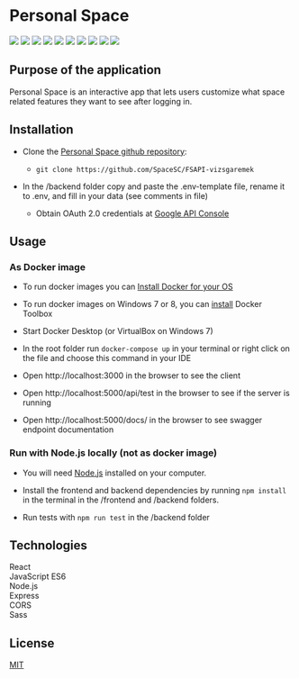 # Personal Space

![](https://img.shields.io/badge/MongoDB-1.0.0-red)
![](https://img.shields.io/badge/Mongoose-5.13.5-%237C0A02)
![](https://img.shields.io/badge/CORS-2.8.5-lightgrey)
![](https://img.shields.io/badge/Jwt-8.5.1-purple)
![](https://img.shields.io/badge/Jest-27.0.6-yellowgreen)
![](https://img.shields.io/badge/React-17.0.2-blue)
![](https://img.shields.io/badge/JavaScript-ES6-yellow)
![](https://img.shields.io/badge/Node.js-v13.14.0-darkgreen)
![](https://img.shields.io/badge/Express-4.17.1-lightgrey)
![](https://img.shields.io/badge/Sass-1.32.8-pink)

## Purpose of the application

Personal Space is an interactive app that lets users customize what space related features they want to see after logging in.

## Installation


- Clone the [Personal Space github repository](https://github.com/SpaceSC/FSAPI-vizsgaremek):
  - `git clone https://github.com/SpaceSC/FSAPI-vizsgaremek`

- In the /backend folder copy and paste the .env-template file, rename it to .env, and fill in your data (see comments in file)
   - Obtain OAuth 2.0 credentials at [Google API Console](https://console.cloud.google.com)


## Usage

### As Docker image

- To run docker images you can [Install Docker for your OS](https://docs.docker.com/get-docker/)

- To run docker images on Windows 7 or 8, you can [install](https://devconnected.com/how-to-install-docker-on-windows-7-8-10-home-and-pro/) Docker Toolbox

- Start Docker Desktop (or VirtualBox on Windows 7)

- In the root folder run `docker-compose up` in your terminal or right click on the file and choose this command in your IDE

- Open http://localhost:3000 in the browser to see the client

- Open http://localhost:5000/api/test in the browser to see if the server is running

- Open http://localhost:5000/docs/ in the browser to see swagger endpoint documentation

### Run with Node.js locally (not as docker image)

- You will need [Node.js](https://nodejs.org/en/) installed on your computer.
- Install the frontend and backend dependencies by running `npm install` in the terminal in the /frontend and /backend folders.

- Run tests with `npm run test` in the /backend folder

## Technologies

React  
JavaScript ES6  
Node.js  
Express  
CORS  
Sass  

## License
[MIT](https://choosealicense.com/licenses/mit/)